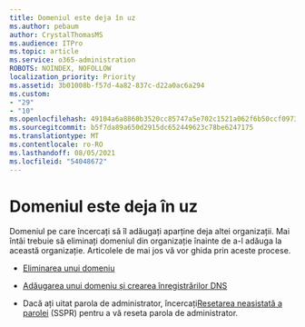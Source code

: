 ```yaml
---
title: Domeniul este deja în uz
ms.author: pebaum
author: CrystalThomasMS
ms.audience: ITPro
ms.topic: article
ms.service: o365-administration
ROBOTS: NOINDEX, NOFOLLOW
localization_priority: Priority
ms.assetid: 3b01008b-f57d-4a82-837c-d22a0ac6a294
ms.custom:
- "29"
- "10"
ms.openlocfilehash: 49104a6a8860b3520cc85747a5e702c1521a062f6b50ccf09738c4f0343d528e
ms.sourcegitcommit: b5f7da89a650d2915dc652449623c78be6247175
ms.translationtype: MT
ms.contentlocale: ro-RO
ms.lasthandoff: 08/05/2021
ms.locfileid: "54048672"
---
```

# <a name="the-domain-is-already-in-use"></a>Domeniul este deja în uz

Domeniul pe care încercați să îl adăugați aparține deja altei organizații. Mai întâi trebuie să eliminați domeniul din organizație înainte de a-l adăuga la această organizație. Articolele de mai jos vă vor ghida prin aceste procese.
  
- [Eliminarea unui domeniu](https://docs.microsoft.com/microsoft-365/admin/get-help-with-domains/remove-a-domain)

- [Adăugarea unui domeniu și crearea înregistrărilor DNS](https://docs.microsoft.com/microsoft-365/admin/get-help-with-domains/create-dns-records-at-any-dns-hosting-provider)

- Dacă ați uitat parola de administrator, încercați[Resetarea neasistată a parolei](https://passwordreset.microsoftonline.com/) (SSPR) pentru a vă reseta parola de administrator.
